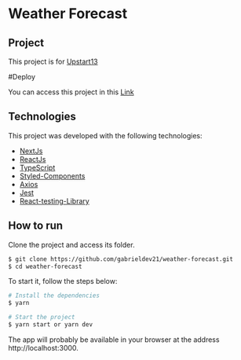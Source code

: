 # Weather Forecast

## Project

This project is for [Upstart13](https://upstart13.com)

#Deploy

You can access this project in this [Link](https://weatherforecast-upstart13.vercel.app/)

## Technologies

This project was developed with the following technologies:

- [NextJs](https://nextjs.org/)
- [ReactJs](https://reactjs.org)
- [TypeScript](https://www.typescriptlang.org/)
- [Styled-Components](https://styled-components.com/)
- [Axios](https://axios-http.com/ptbr/docs/intro)
- [Jest](https://jestjs.io/pt-BR/)
- [React-testing-Library](https://testing-library.com/docs/react-testing-library)

## How to run

Clone the project and access its folder.

```bash
$ git clone https://github.com/gabrieldev21/weather-forecast.git
$ cd weather-forecast
```

To start it, follow the steps below:
```bash
# Install the dependencies
$ yarn

# Start the project
$ yarn start or yarn dev
```

The app will probably be available in your browser at the address http://localhost:3000.
